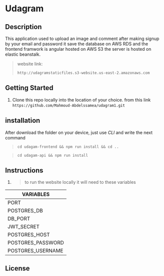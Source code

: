 # Udagram

## Description

This application used  to upload an image and  comment after making signup by your email and password
it save the database on AWS RDS and the frontend framwork is angular hosted on AWS S3
the server is hosted on elastic beanstalk.

> website link:
>
> `http://udagramstaticfiles.s3-website.us-east-2.amazonaws.com`

## Getting Started

1. Clone this repo locally into the location of your choice. from this link
   `https://github.com/Mahmoud-Abdelssamea/udagram1.git`

## installation

After download the folder on your device, just use _CLI_ and write the next command

> `cd udagam-frontend && npm run install && cd ..`

> `cd udagam-api && npm run install`

## Instructions

1.  > to run the website locally it will need to these variables

| VARIABLES         |                            
| ----------------- | 
| PORT              |                                 
| POSTGRES_DB       |                          
| DB_PORT           |              
| JWT_SECRET        |  
| POSTGRES_HOST     |        
| POSTGRES_PASSWORD |                 
| POSTGRES_USERNAME |                     



## License
